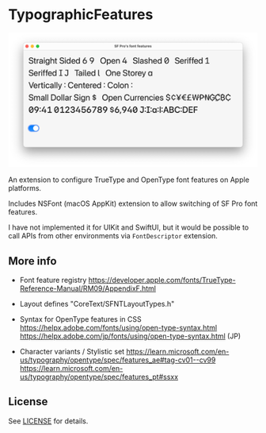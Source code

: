 # TypographicFeatures

<img src="./screenshot.jpg" alt="Demo with SF Pro on macOS" width=936>

An extension to configure TrueType and OpenType font features on Apple platforms.

Includes NSFont (macOS AppKit) extension to allow switching of SF Pro font features.

I have not implemented it for UIKit and SwiftUI, but it would be possible to call APIs from other environments via `FontDescriptor` extension.


## More info

- Font feature registry
	https://developer.apple.com/fonts/TrueType-Reference-Manual/RM09/AppendixF.html

- Layout defines
	"CoreText/SFNTLayoutTypes.h"

- Syntax for OpenType features in CSS
	https://helpx.adobe.com/fonts/using/open-type-syntax.html
	https://helpx.adobe.com/jp/fonts/using/open-type-syntax.html (JP)

- Character variants / Stylistic set
	https://learn.microsoft.com/en-us/typography/opentype/spec/features_ae#tag-cv01--cv99
	https://learn.microsoft.com/en-us/typography/opentype/spec/features_pt#ssxx


## License

See [LICENSE](./LICENSE) for details.
